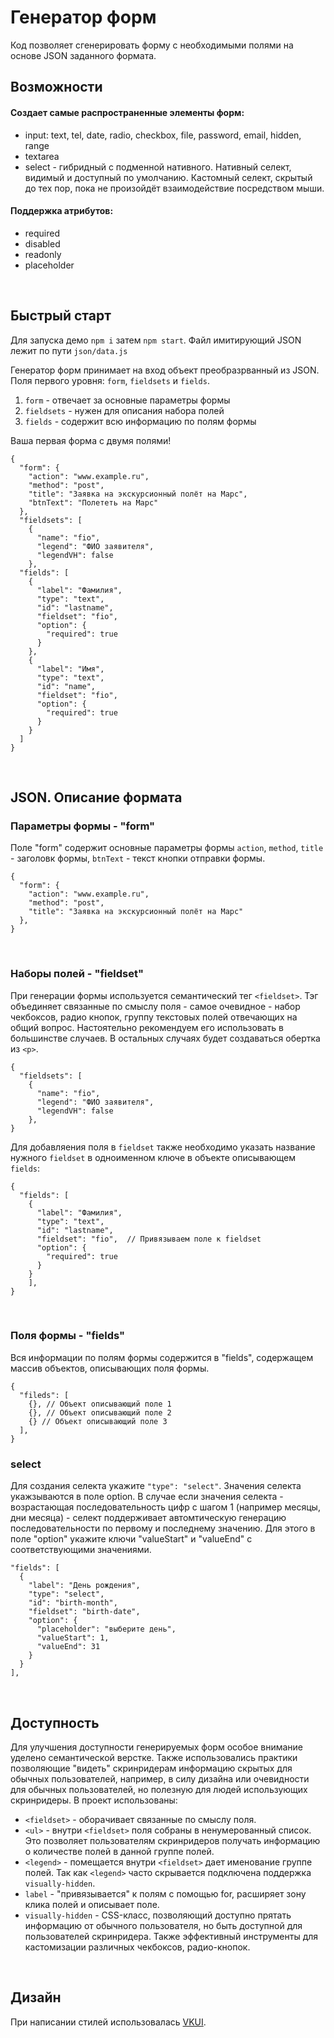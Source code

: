# Генератор форм
Код позволяет сгенерировать форму c необходимыми полями на основе JSON заданного формата.

## Возможности
#### Создает самые распространенные элементы форм:
- input: text, tel, date, radio, checkbox, file,
  password, email, hidden, range
- textarea
- select - гибридный с подменной нативного. Нативный селект, видимый и доступный по умолчанию.
  Кастомный селект, скрытый до тех пор, пока не произойдёт взаимодействие посредством мыши.


#### Поддержка атрибутов:
- required
- disabled
- readonly
- placeholder

<br>

## Быстрый старт
Для запуска демо `npm i` затем `npm start`. Файл имитирующий JSON лежит по пути `json/data.js`

Генератор форм принимает на вход объект преобразрванный из JSON.
Поля первого уровня: `form`, `fieldsets` и `fields`.
1. `form` - отвечает за основные параметры формы
2. `fieldsets` - нужен для описания набора полей
3. `fields` - содержит всю информацию по полям формы


Ваша первая форма с двумя полями!
```
{
  "form": {
    "action": "www.example.ru",
    "method": "post",
    "title": "Заявка на экскурсионный полёт на Марс",
    "btnText": "Полететь на Марс"
  },
  "fieldsets": [
    {
      "name": "fio",
      "legend": "ФИО заявителя",
      "legendVH": false
    },
  "fields": [
    {
      "label": "Фамилия",
      "type": "text",
      "id": "lastname",
      "fieldset": "fio",
      "option": {
        "required": true
      }
    },
    {
      "label": "Имя",
      "type": "text",
      "id": "name",
      "fieldset": "fio",
      "option": {
        "required": true
      }
    }
  ]
}
```

<br>

## JSON. Описание формата


### Параметры формы - "form"
Поле "form" содержит основные параметры формы `action`, `method`, `title` - заголовк формы,
`btnText` - текст кнопки отправки формы.
```
{
  "form": {
    "action": "www.example.ru",
    "method": "post",
    "title": "Заявка на экскурсионный полёт на Марс"
  },
}
```
<br>

### Наборы полей - "fieldset"
При генерации формы используется семантический тег `<fieldset>`.
Тэг объединяет связанные по смыслу поля - самое очевидное - набор чекбоксов,
радио кнопок, группу текстовых полей отвечающих на общий вопрос.
Настоятельно рекомендуем его использовать в большинстве случаев. В остальных случаях будет создаваться обертка из `<p>`.

```
{
  "fieldsets": [
    {
      "name": "fio",
      "legend": "ФИО заявителя",
      "legendVH": false
    },
}
```
Для добавляения поля в `fieldset` также необходимо указать название нужного `fieldset`
в одноименном ключе в объекте описывающем `fields`:
```
{
  "fields": [
    {
      "label": "Фамилия",
      "type": "text",
      "id": "lastname",
      "fieldset": "fio",  // Привязываем поле к fieldset
      "option": {
        "required": true
      }
    }
    ],
}
```

<br>


### Поля формы - "fields"
Вся информации по полям формы содержится в "fields", содержащем массив объектов, описывающих поля формы.
```
{
  "fileds": [
    {}, // Объект описывающий поле 1
    {}, // Объект описывающий поле 2
    {} // Объект описывающий поле 3
  ],
}
```
### select
Для создания селекта укажите <code>"type": "select"</code>. Значения селекта укажзываются в поле option.
В случае если значения селекта - возрастающая последовательность цифр с шагом 1 (например месяцы, дни месяца) - селект поддерживает автомтическую генерацию последовательности по первому и последнему значению.
Для этого в поле "option" укажите ключи "valueStart" и "valueEnd" с соответствующими значениями.

```
"fields": [
  {
    "label": "День рождения",
    "type": "select",
    "id": "birth-month",
    "fieldset": "birth-date",
    "option": {
      "placeholder": "выберите день",
      "valueStart": 1,
      "valueEnd": 31
    }
  }
],
```

<br>


## Доступность
Для улучшения доступности генерируемых форм особое внимание уделено семантической верстке. Также использовались практики позволяющие "видеть" скринридерам информацию скрытых для обычных пользователей, например, в силу дизайна или очевидности для обычных пользователей, но полезную для людей использующих скринридеры. В проект использованы:
* <code>\<fieldset\></code> - оборачивает связанные по смыслу поля.
* <code>\<ul\></code> -  внутри <code>\<fieldset\></code> поля собраны в ненумерованный список. Это позволяет пользователям скринридеров получать информацию о количестве полей в данной группе полей.
* <code>\<legend\></code> - помещается внутри <code>\<fieldset\></code> дает именование группе полей. Так как <code>\<legend\></code> часто скрывается подключена поддержка <code>visually-hidden</code>.
* <code>label</code> - "привязывается" к полям с помощью for, расширяет зону клика полей и описывает поле.
* <code>visually-hidden</code> - CSS-класс, позволяющий доступно прятать информацию от обычного пользователя, но быть доступной для пользователей скринридера. Также эффективный инструменты для кастомизации различных чекбоксов, радио-кнопок.

<br>

## Дизайн
При написании стилей использовалась [VKUI](https://vkcom.github.io/VKUI/).

